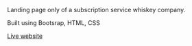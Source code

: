 Landing page only of a subscription service whiskey company.

Built using Bootsrap, HTML, CSS

[Live website](https://fredboys.github.io/Boootstrap-practice/)